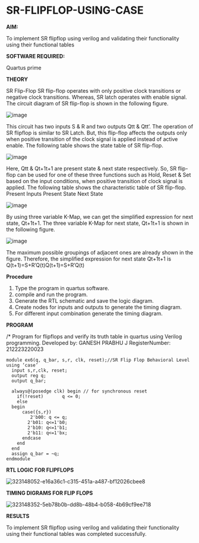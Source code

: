 # SR-FLIPFLOP-USING-CASE

**AIM:**

To implement  SR flipflop using verilog and validating their functionality using their functional tables

**SOFTWARE REQUIRED:**

Quartus prime

**THEORY**

SR Flip-Flop SR flip-flop operates with only positive clock transitions or negative clock transitions. Whereas, SR latch operates with enable signal. The circuit diagram of SR flip-flop is shown in the following figure.

![image](https://github.com/naavaneetha/SR-FLIPFLOP-USING-CASE/assets/154305477/0f710028-ad52-4d3e-9276-8714cf023a25)

 
This circuit has two inputs S & R and two outputs Qtt & Qtt’. The operation of SR flipflop is similar to SR Latch. But, this flip-flop affects the outputs only when positive transition of the clock signal is applied instead of active enable. The following table shows the state table of SR flip-flop.

![image](https://github.com/naavaneetha/SR-FLIPFLOP-USING-CASE/assets/154305477/dabfc4f4-87e3-4cbc-9472-f89ee1b5ed30)

 
Here, Qtt & Qt+1t+1 are present state & next state respectively. So, SR flip-flop can be used for one of these three functions such as Hold, Reset & Set based on the input conditions, when positive transition of clock signal is applied. The following table shows the characteristic table of SR flip-flop. Present Inputs Present State Next State

![image](https://github.com/naavaneetha/SR-FLIPFLOP-USING-CASE/assets/154305477/dd90d16c-aec5-4290-a586-e2346b1e9eb5)

 
By using three variable K-Map, we can get the simplified expression for next state, Qt+1t+1. The three variable K-Map for next state, Qt+1t+1 is shown in the following figure.

![image](https://github.com/naavaneetha/SR-FLIPFLOP-USING-CASE/assets/154305477/473efad6-d70b-4ca7-aeb7-898bbfca319f)

 
The maximum possible groupings of adjacent ones are already shown in the figure. Therefore, the simplified expression for next state Qt+1t+1 is Q(t+1)=S+R′Q(t)Q(t+1)=S+R′Q(t)

**Procedure**
1. Type the program in quartus software.
2. compile and run the program.
3. Generate the RTL schematic and save the logic diagram.
4. Create nodes for inputs and outputs to generate the timing diagram.
5. For different input combination generate the timing diagram.

**PROGRAM**

/* Program for flipflops and verify its truth table in quartus using Verilog programming. Developed by: GANESH PRABHU J
RegisterNumber: 212223220023
```
module ex6(q, q_bar, s,r, clk, reset);//SR Flip Flop Behavioral Level using ‘case’ 
  input s,r,clk, reset;
  output reg q;
  output q_bar;
 
  always@(posedge clk) begin // for synchronous reset
    if(!reset)       q <= 0;
    else 
  begin
      case({s,r})       
	     2'b00: q <= q;     
        2'b01: q<=1'b0;		  
        2'b10: q<=1'b1;                    
        2'b11: q<=1'bx;
      endcase
    end
  end
  assign q_bar = ~q;
endmodule
```

**RTL LOGIC FOR FLIPFLOPS**


![323148052-e16a36c1-c315-451a-a487-bf12026cbee8](https://github.com/ganeshprabhu2005/SR-FLIPFLOP-USING-CASE/assets/146162190/3897e287-0a01-40bd-9c32-94edee003df2)

**TIMING DIGRAMS FOR FLIP FLOPS**


![323148352-5eb78b0b-dd8b-48b4-b058-4b69cf9ee718](https://github.com/ganeshprabhu2005/SR-FLIPFLOP-USING-CASE/assets/146162190/ef2b8f6a-e9ae-41f9-bbbf-e76f24b1617b)

**RESULTS**

To implement SR flipflop using verilog and validating their functionality using their functional tables was completed successfully.
